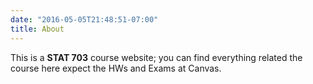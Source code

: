 ```yaml
---
date: "2016-05-05T21:48:51-07:00"
title: About
---
```


This is a **STAT 703** course website; you can find everything related the course here expect the HWs and Exams at Canvas. 

